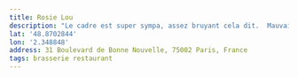 ```yaml
---
title: Rosie Lou
description: "Le cadre est super sympa, assez bruyant cela dit.  Mauvaise cuisson de la viande mais ils nous ont gait geste de compensation. La bouffe est plutôt bonne !"
lat: '48.8702844'
lon: '2.348848'
address: 31 Boulevard de Bonne Nouvelle, 75002 Paris, France
tags: brasserie restaurant 
---
```

